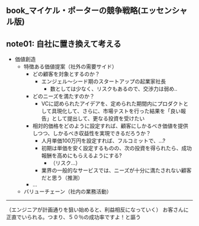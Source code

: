 book_マイケル・ポーターの競争戦略(エッセンシャル版)
---



## note01: 自社に置き換えて考える
- 価値創造
  - 特徴ある価値提案（社外の需要サイド）
    - どの顧客を対象とするのか？
      - エンジェル〜シード期のスタートアップの起業家社長
        - 数としては少なく、リスクもあるので、交渉力は弱め..
    - どのニーズを満たすのか？
      - VCに認められたアイデアを、定められた期間内にプロダクトとして具現化して、さらに、市場テストを行った結果を「良い報告」として提出して、更なる投資を受けたい
    - 相対的価格をどのように設定すれば、顧客にしかるべき価値を提供しつつ、しかるべき収益性を実現できるだろうか？
      - 人月単価100万円を設定すれば、フルコミットで、...?
      - 初期は単価を安く設定するものの、次の投資を得られたら、成功報酬を高めにもらえるようにする?
        - （リスク...）
      - 業界の一般的なサービスでは、ニーズが十分に満たされない顧客だと思う（推測）
    - ...
  - バリューチェーン（社内の業務活動）


---
（エンジニアが計画通りを狙い始めると、利益相反になっていく）
お客さんに正直でいられる。つまり、５０％の成功率ですよ！と謳う



